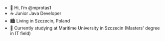 - 👋 Hi, I’m @mprotas1
- :coffee: Junior Java Developer
- 🏙 Living in Szczecin, Poland
- 🏫 Currently studying at Maritime University in Szczecin (Masters' degree in IT field)

<!---
mprotas1/mprotas1 is a ✨ special ✨ repository because its `README.md` (this file) appears on your GitHub profile.
You can click the Preview link to take a look at your changes.
--->
